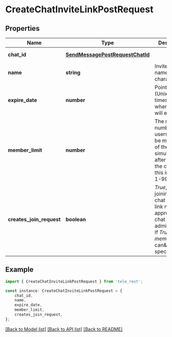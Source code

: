 # CreateChatInviteLinkPostRequest


## Properties

Name | Type | Description | Notes
------------ | ------------- | ------------- | -------------
**chat_id** | [**SendMessagePostRequestChatId**](SendMessagePostRequestChatId.md) |  | [default to undefined]
**name** | **string** | Invite link name; 0-32 characters | [optional] [default to undefined]
**expire_date** | **number** | Point in time (Unix timestamp) when the link will expire | [optional] [default to undefined]
**member_limit** | **number** | The maximum number of users that can be members of the chat simultaneously after joining the chat via this invite link; 1-99999 | [optional] [default to undefined]
**creates_join_request** | **boolean** | *True*, if users joining the chat via the link need to be approved by chat administrators. If *True*, *member\\_limit* can\&#39;t be specified | [optional] [default to undefined]

## Example

```typescript
import { CreateChatInviteLinkPostRequest } from 'tele_rest';

const instance: CreateChatInviteLinkPostRequest = {
    chat_id,
    name,
    expire_date,
    member_limit,
    creates_join_request,
};
```

[[Back to Model list]](../README.md#documentation-for-models) [[Back to API list]](../README.md#documentation-for-api-endpoints) [[Back to README]](../README.md)
